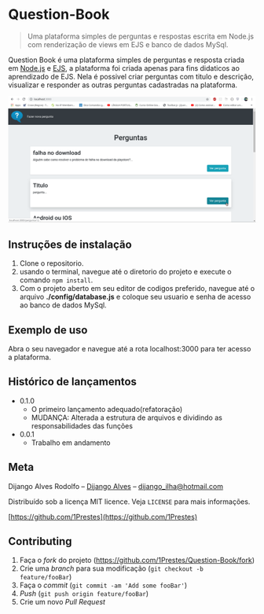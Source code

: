 # Question-Book
> Uma plataforma simples de perguntas e respostas escrita em Node.js com renderização de views em EJS e banco de dados MySql.

Question Book é uma plataforma simples de perguntas e resposta criada em [Node.js](https://nodejs.org/en/) e [EJS](https://ejs.co/), a plataforma foi criada apenas para fins didaticos ao aprendizado de EJS.
Nela é possivel criar perguntas com titulo e descrição, visualizar e responder as outras perguntas cadastradas na plataforma.

![](/public/images/question-book.png)

## Instruções de instalação

1. Clone o repositorio.
2. usando o terminal, navegue até o diretorio do projeto e execute o comando ```npm install```.
3. Com o projeto aberto em seu editor de codigos preferido, navegue até o arquivo **./config/database.js** e coloque seu usuario e senha de acesso ao banco de dados MySql.

## Exemplo de uso

Abra o seu navegador e navegue até a rota localhost:3000 para ter acesso a plataforma.


## Histórico de lançamentos

* 0.1.0
    * O primeiro lançamento adequado(refatoração)
    * MUDANÇA: Alterada a estrutura de arquivos e dividindo as responsabilidades das funções
* 0.0.1
    * Trabalho em andamento

## Meta

Dijango Alves Rodolfo – [Dijango Alves](https://www.facebook.com/io.kimn) – dijango_ilha@hotmail.com

Distribuído sob a licença MIT licence. Veja `LICENSE` para mais informações.

[https://github.com/1Prestes](https://github.com/1Prestes)

## Contributing

1. Faça o _fork_ do projeto (<https://github.com/1Prestes/Question-Book/fork>)
2. Crie uma _branch_ para sua modificação (`git checkout -b feature/fooBar`)
3. Faça o _commit_ (`git commit -am 'Add some fooBar'`)
4. _Push_ (`git push origin feature/fooBar`)
5. Crie um novo _Pull Request_
